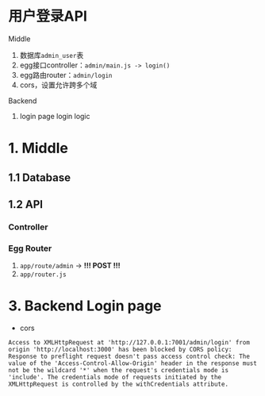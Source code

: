 
# 用户登录API

Middle
1. 数据库`admin_user`表
2. egg接口controller：`admin/main.js -> login()`
3. egg路由router：`admin/login`
4. cors，设置允许跨多个域

Backend
1. login page login logic


# 1. Middle
## 1.1 Database

## 1.2 API

### Controller

### Egg Router

1. `app/route/admin` -> **!!! POST !!!**
2. `app/router.js`



# 3. Backend Login page

- cors
```
Access to XMLHttpRequest at 'http://127.0.0.1:7001/admin/login' from origin 'http://localhost:3000' has been blocked by CORS policy: Response to preflight request doesn't pass access control check: The value of the 'Access-Control-Allow-Origin' header in the response must not be the wildcard '*' when the request's credentials mode is 'include'. The credentials mode of requests initiated by the XMLHttpRequest is controlled by the withCredentials attribute.
```















